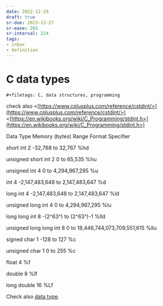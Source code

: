 ```yaml
---
date: 2022-12-29
draft: true
sr-due: 2023-12-27
sr-ease: 265
sr-interval: 224
tags:
- inbox
- definition
---
```


# C data types

```{=org}
#+filetags: C, data structures, programming
```


check also <[https://www.cplusplus.com/reference/cstdint/>](https://www.cplusplus.com/reference/cstdint/>)
<[https://en.wikibooks.org/wiki/C_Programming/stdint.h>](https://en.wikibooks.org/wiki/C_Programming/stdint.h>)

Data Type Memory (bytes) Range Format Specifier

short int 2 -32,768 to 32,767 %hd

unsigned short int 2 0 to 65,535 %hu

unsigned int 4 0 to 4,294,967,295 %u

int 4 -2,147,483,648 to 2,147,483,647 %d

long int 4 -2,147,483,648 to 2,147,483,647 %ld

unsigned long int 4 0 to 4,294,967,295 %lu

long long int 8 -(2^63^) to (2^63^)-1 %lld

unsigned long long int 8 0 to 18,446,744,073,709,551,615 %llu

signed char 1 -128 to 127 %c

unsigned char 1 0 to 255 %c

float 4 %f

double 8 %lf

long double 16 %Lf

Check also [data type](./data%20type.md).